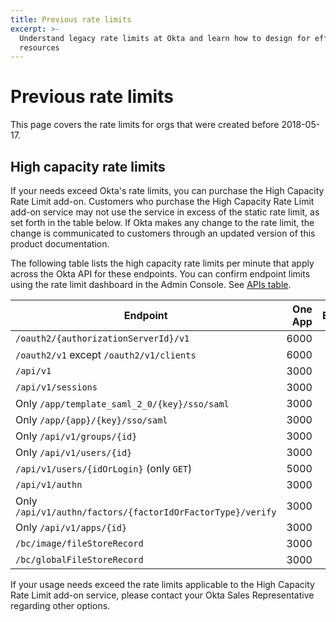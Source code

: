 ```yaml
---
title: Previous rate limits
excerpt: >-
  Understand legacy rate limits at Okta and learn how to design for efficient use of
  resources
---
```


# Previous rate limits

This page covers the rate limits for orgs that were created before 2018-05-17.

## High capacity rate limits

If your needs exceed Okta's rate limits, you can purchase the High Capacity Rate Limit add-on. Customers who purchase the High Capacity Rate Limit add-on service may not use the service in excess of the static rate limit, as set forth in the table below. If Okta makes any change to the rate limit, the change is communicated to customers through an updated version of this product documentation.

The following table lists the high capacity rate limits per minute that apply across the Okta API for these endpoints. You can confirm endpoint limits using the rate limit dashboard in the Admin Console. See [APIs table](/docs/reference/rl-dashboard/#apis-table).

| Endpoint                                                                   | One App   | Enterprise   |
| -------------------------------------------------------------------------- | ---------: | ------------: |
| `/oauth2/{authorizationServerId}/v1`                                       | 6000      | 6000         |
| `/oauth2/v1` except `/oauth2/v1/clients`                                   | 6000      | 6000         |
| `/api/v1`                                                                  | 3000      | 3000         |
| `/api/v1/sessions`                                                         | 3000      | 3000         |
|  Only `/app/template_saml_2_0/{key}/sso/saml`                                    | 3000      | 3000         |
|  Only `/app/{app}/{key}/sso/saml`                                                | 3000      | 3000         |
|  Only `/api/v1/groups/{id}`                                                      | 3000      | 3000         |
|  Only `/api/v1/users/{id}`                                                       | 3000      | 3000         |
| `/api/v1/users/{idOrLogin}` (only `GET`)                                   | 5000      | 5000         |
| `/api/v1/authn`                                                            | 3000      | 3000         |
|  Only `/api/v1/authn/factors/{factorIdOrFactorType}/verify`                      | 3000      | 3000         |
|  Only `/api/v1/apps/{id}`                                                        | 3000      | 3000         |
| `/bc/image/fileStoreRecord`                                                | 3000      | 3000         |
| `/bc/globalFileStoreRecord`                                                | 3000      | 3000         |

If your usage needs exceed the rate limits applicable to the High Capacity Rate Limit add-on service, please contact your Okta Sales Representative regarding other options.
